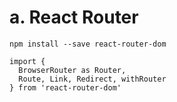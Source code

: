 # a. React Router
```
npm install --save react-router-dom
```

```
import {
  BrowserRouter as Router,
  Route, Link, Redirect, withRouter
} from 'react-router-dom'
```